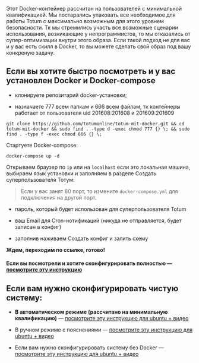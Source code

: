Этот Docker-контейнер рассчитан на пользователей с минимальной квалификацией. Мы постарались упаковать все необходимое для работы Totum с максимально возможным для этого уровнем безопасности. Тк мы стремились участь все возможные сценарии использования, возникающие у непрограммистов, то мы отказались от супер-оптимизации внутри этого образа. Если такой подход не для вас и у вас есть скилл в Docker, то вы можете сделать свой образ под вашу конкреную задачу.


## Если вы хотите быстро посмотреть и у вас установлен Docker и Docker-compose

- клонируете репозитарий docker-установки;

- назначаете 777 всем папкам и 666 всем файлам, тк контейнеры работает от пользователя uid 201608:201608 и 201609:201609

```
git clone https://github.com/totumonline/totum-mit-docker.git && cd totum-mit-docker && sudo find . -type d -exec chmod 777 {} \; && sudo find . -type f -exec chmod 666 {} \;
```


Стартуете Docker-compose:

```
docker-compose up -d
```



Открываем браузер по `ip` или на `localhost` если это локальная машина, выбираем язык установки и заполняем в разделе Создать суперпользователя Тотум:

> Если у вас занят 80 порт, то измените `docker-compose.yml` для подключения на другой порт.

- пароль, который будет использован для суперпользователя Totum

- ваш Email для Cron-нотификаций (никуда не отправляется, будет записан в конфиг)

- заполнив наживаем Создать конфиг и залить схему

**Ждем, переходим по ссылке, готово!**



#### Если вы посмотрели и хотите сконфигурировать полностью — [посмотрите эту инструкцию](https://github.com/totumonline/totum-mit-docker/blob/main/IF_YOU_ALREADY_HAVE_DOCKER_RU.md)



## Если вам нужно сконфигурировать чистую систему: 

- **В автоматическом режиме (рассчитано на минимальную квалификацию)** — [посмотрите эту инструкцию для ubuntu + видео](https://github.com/totumonline/totum-mit-docker/blob/main/FULL_AUTO_CONFIG_ON_CLEAR_UBUNTU_RU.md)

- В ручном режиме с пояснениями — [посмотрите эту инструкцию для ubuntu + видео](https://github.com/totumonline/totum-mit-docker/blob/main/FULL_CONFIG_ON_CLEAR_UBUNTU_RU.md)

- Если вам нужно сконфигурировать систему без Docker — [посмотрите эту инструкцию для ubuntu + видео](https://ru.docs.totum.online/ubuntu)
